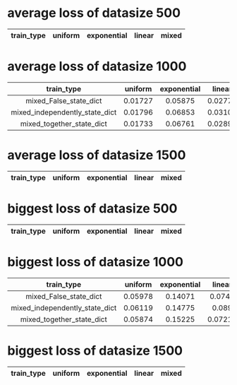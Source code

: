 # average loss of datasize 500
|train_type | uniform | exponential | linear | mixed |
| :---: | :---: | :---: | :---: | :---: |


# average loss of datasize 1000
|train_type | uniform | exponential | linear | mixed |
| :---: | :---: | :---: | :---: | :---: |
| mixed_False_state_dict | 0.01727 | 0.05875 | 0.02777 | 0.0346 |
| mixed_independently_state_dict | 0.01796 | 0.06853 | 0.03107 | 0.03918 |
| mixed_together_state_dict | 0.01733 | 0.06761 | 0.02898 | 0.03798 |

# average loss of datasize 1500
|train_type | uniform | exponential | linear | mixed |
| :---: | :---: | :---: | :---: | :---: |


# biggest loss of datasize 500
|train_type | uniform | exponential | linear | mixed |
| :---: | :---: | :---: | :---: | :---: |


# biggest loss of datasize 1000
|train_type | uniform | exponential | linear | mixed |
| :---: | :---: | :---: | :---: | :---: |
| mixed_False_state_dict | 0.05978 | 0.14071 | 0.0748 | - |
| mixed_independently_state_dict | 0.06119 | 0.14775 | 0.089 | - |
| mixed_together_state_dict | 0.05874 | 0.15225 | 0.07215 | - |

# biggest loss of datasize 1500
|train_type | uniform | exponential | linear | mixed |
| :---: | :---: | :---: | :---: | :---: |


